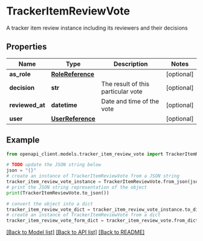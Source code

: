 # TrackerItemReviewVote

A tracker item review instance including its reviewers and their decisions

## Properties

Name | Type | Description | Notes
------------ | ------------- | ------------- | -------------
**as_role** | [**RoleReference**](RoleReference.md) |  | [optional] 
**decision** | **str** | The result of this particular vote | [optional] 
**reviewed_at** | **datetime** | Date and time of the vote | [optional] 
**user** | [**UserReference**](UserReference.md) |  | [optional] 

## Example

```python
from openapi_client.models.tracker_item_review_vote import TrackerItemReviewVote

# TODO update the JSON string below
json = "{}"
# create an instance of TrackerItemReviewVote from a JSON string
tracker_item_review_vote_instance = TrackerItemReviewVote.from_json(json)
# print the JSON string representation of the object
print(TrackerItemReviewVote.to_json())

# convert the object into a dict
tracker_item_review_vote_dict = tracker_item_review_vote_instance.to_dict()
# create an instance of TrackerItemReviewVote from a dict
tracker_item_review_vote_form_dict = tracker_item_review_vote.from_dict(tracker_item_review_vote_dict)
```
[[Back to Model list]](../README.md#documentation-for-models) [[Back to API list]](../README.md#documentation-for-api-endpoints) [[Back to README]](../README.md)


